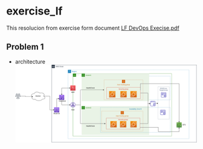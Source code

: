# exercise_lf

This resolucion from exercise form document [LF DevOps Execise.pdf](https://github.com/cragiraldo/exercise_lf/blob/56e224f83c577797a9c4af1c93db2f5737a51399/LF%20DevOps%20Exercise%20%20%20.pdf)

## Problem 1  
- architecture  
![test](https://github.com/cragiraldo/exercise_lf/blob/da099edcd339eb630dba6fd680ea2a5ed70b6186/exercise_lf_arq-monolithic.drawio.png)
